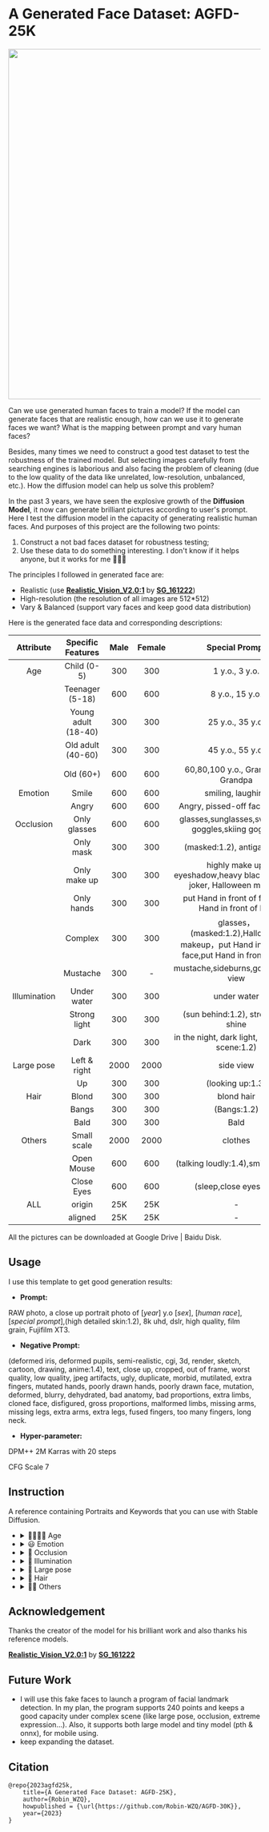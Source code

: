 # A Generated Face Dataset: AGFD-25K

<div align=center>
    <img src=https://github.com/Robin-WZQ/AGFD-30/blob/main/logo.png width="700"/>
</div>

Can we use generated human faces to train a model? If the model can generate faces that are realistic enough, how can we use it to generate faces we want? What is the mapping between prompt and vary human faces?

Besides, many times we need to construct a good test dataset to test the robustness of the trained model. But selecting images carefully from searching engines is laborious and also facing the problem of cleaning (due to the low quality of the data like unrelated, low-resolution, unbalanced, etc.). How the diffusion model can help us solve this problem?

In the past 3 years, we have seen the explosive growth of the **Diffusion Model**, it now can generate brilliant pictures according to user's prompt. Here I test the diffusion model in the capacity of generating realistic human faces. And purposes of this project are the following two points:

1. Construct a not bad faces dataset for robustness testing;
2. Use these data to do something interesting. I don't know if it helps anyone, but it works for me 🤣🤣🤣 

The principles I followed in generated face are:

- Realistic (use **[Realistic_Vision_V2.0:1](https://civitai.com/models/4201/realistic-vision-v20)** by **[SG_161222](https://civitai.com/user/SG_161222)**)
- High-resolution (the resolution of all images are 512*512)
- Vary & Balanced (support vary faces and keep good data distribution)

Here is the generated face data and corresponding descriptions:

|  Attribute   |  Specific Features  | Male | Female |                        Special Prompt                        |
| :----------: | :-----------------: | :--: | :----: | :----------------------------------------------------------: |
|     Age      |     Child (0-5)     | 300  |  300   |                        1 y.o., 3 y.o.                        |
|              |   Teenager (5-18)   | 600  |  600   |                       8 y.o., 15 y.o.                        |
|              | Young adult (18-40) | 300  |  300   |                       25 y.o., 35 y.o.                       |
|              |  Old adult (40-60)  | 300  |  300   |                       45 y.o., 55 y.o.                       |
|              |      Old (60+)      | 600  |  600   |               60,80,100 y.o., Grandma，Grandpa               |
|   Emotion    |        Smile        | 600  |  600   |                      smiling, laughing                       |
|              |        Angry        | 600  |  600   |               Angry, pissed-off face, yelling                |
|  Occlusion   |    Only glasses     | 600  |  600   |     glasses,sunglasses,swimming goggles,skiing goggles,      |
|              |      Only mask      | 300  |  300   |                  (masked:1.2), antigas mask                  |
|              |    Only make up     | 300  |  300   | highly make up, eyeshadow,heavy black eyeliner, joker, Halloween makeup |
|              |     Only hands      | 300  |  300   |     put Hand in front of face,put Hand in front of hair      |
|              |       Complex       | 300  |  300   | glasses，(masked:1.2),Halloween makeup，put Hand in front of face,put Hand in front of hair |
|              |      Mustache       | 300  |   -    |             mustache,sideburns,goatee,front view             |
| Illumination |     Under water     | 300  |  300   |                         under water                          |
|              |    Strong light     | 300  |  300   |              (sun behind:1.2), strong sun shine              |
|              |        Dark         | 300  |  300   |       in the night, dark light, (very dark scene:1.2)        |
|  Large pose  |    Left & right     | 2000 |  2000  |                          side view                           |
|              |         Up          | 300  |  300   |                       (looking up:1.3)                       |
|     Hair     |        Blond        | 300  |  300   |                          blond hair                          |
|              |        Bangs        | 300  |  300   |                         (Bangs:1.2)                          |
|              |        Bald         | 300  |  300   |                             Bald                             |
|    Others    |     Small scale     | 2000 |  2000  |                           clothes                            |
|              |     Open Mouse      | 600  |  600   |              (talking loudly:1.4),smile,neutral              |
|              |     Close Eyes      | 600  |  600   |                    (sleep,close eyes:1.4)                    |
|     ALL      |       origin        | 25K  |  25K   |                              -                               |
|              |       aligned       | 25K  |  25K   |                              -                               |

All the pictures can be downloaded at Google Drive | Baidu Disk.

## Usage

I use this template to get good generation results:

- **Prompt:**

RAW photo, a close up portrait photo of [*year*] y.o [*sex*], [*human race*],[*special prompt*],(high detailed skin:1.2), 8k uhd, dslr, high quality, film grain, Fujifilm XT3.

- **Negative Prompt:**

(deformed iris, deformed pupils, semi-realistic, cgi, 3d, render, sketch, cartoon, drawing, anime:1.4), text, close up, cropped, out of frame, worst quality, low quality, jpeg artifacts, ugly, duplicate, morbid, mutilated, extra fingers, mutated hands, poorly drawn hands, poorly drawn face, mutation, deformed, blurry, dehydrated, bad anatomy, bad proportions, extra limbs, cloned face, disfigured, gross proportions, malformed limbs, missing arms, missing legs, extra arms, extra legs, fused fingers, too many fingers, long neck.

- **Hyper-parameter:**

DPM++ 2M Karras with 20 steps

CFG Scale 7

## Instruction

A reference containing Portraits and Keywords that you can use with Stable Diffusion.

- <details><summary> 👨‍👩‍👧‍👦 Age </summary><p><div align="center">

  | 1 y.o., 3 y.o., boy | 1 y.o., 3 y.o., girl |
  | :-----------------: | :------------------: |
  |       ![young_child_small](https://user-images.githubusercontent.com/60317828/230921787-eae427f4-2655-4fc8-9195-420186f6fe04.png)|        ![young_child_girl_small](https://user-images.githubusercontent.com/60317828/230921807-59d9291f-ea97-415f-a3a7-6648bab9f638.png)|

  <br>
  
  | 8 y.o., 15 y.o., boy | 8 y.o., 15 y.o., girl |
  | :------------------: | :-------------------: |
  |                ![teenager_man_small](https://user-images.githubusercontent.com/60317828/230921966-818d3088-4428-4e35-816d-5e0734dce315.png) |         ![teenager_woman_small](https://user-images.githubusercontent.com/60317828/230921910-37680c5c-a2be-4cd1-b256-661e787f270e.png)   |

  <br>
  
  | 25 y.o., 35 y.o., man | 25 y.o., 35 y.o., woman |
  | :-------------------: | :---------------------: |
  |            ![young_adult_man_small](https://user-images.githubusercontent.com/60317828/230922592-21961c2c-faa1-42ae-906c-4fa06090dd55.png)|      ![young_adult_woman_small](https://user-images.githubusercontent.com/60317828/230925134-f457837e-77a5-44bf-b0b7-a6a0612680a5.png)          |

  <br>
  
  | 45 y.o., 55 y.o., man | 45 y.o., 55 y.o., woman |
  | :-------------------: | :---------------------: |
  |              ![old_adult_man_small](https://user-images.githubusercontent.com/60317828/230922649-00d3c796-bc83-42b1-8fc2-e19b8e77b56e.png)         |            ![old_adult_woman_small](https://user-images.githubusercontent.com/60317828/230922504-95a1249d-e5f2-4a9c-bcd5-6762beed53ed.png) |

  <br>
  
  | 60,80,100 y.o., man, grandpa | 60,80,100 y.o., woman,  grandma |
  | :--------------------------: | :-----------------------------: |
  |               ![Old_man_small](https://user-images.githubusercontent.com/60317828/230925226-7c507214-f8d3-4fb7-8dac-a12cd32082a8.png)          |                        ![old_woman_small](https://user-images.githubusercontent.com/60317828/231047264-152b8f4e-1182-4384-ad21-dae56cabe6ca.png)         |

- <details><summary> 😃 Emotion </summary><p><div align="center">

  | smiling, laughing, man | smiling, laughing, woman |
  | :--------------------: | :----------------------: |
  |            ![smile_man_small](https://user-images.githubusercontent.com/60317828/230925316-a333694d-a954-4af7-bc4b-8c82235658e2.png)            |               ![smile_woman_small](https://user-images.githubusercontent.com/60317828/230925301-196ca6ff-ab27-49f2-bf5b-2fc6d17dc875.png)           |

  <br>

  | Angry, pissed-off face, yelling, man | Angry, pissed-off face, yelling, woman |
  | :----------------------------------: | :------------------------------------: |
  |            ![angry_man png_small](https://user-images.githubusercontent.com/60317828/230921290-1a560151-1ae1-4344-9b83-88a31d202d6c.png)                          |                          ![angry_woman_small](https://user-images.githubusercontent.com/60317828/231047315-a88d0635-98d5-4efa-9a67-8547138bbdeb.png)              |

- <details><summary> 🥸 Occlusion </summary><p><div align="center">

  | glasses,sunglasses,swimming goggles,skiing goggles, man | glasses,sunglasses,swimming goggles,skiing goggles, woman |
  | :-----------------------------------------------------: | :-------------------------------------------------------: |
  |                  ![glasses_man_small](https://user-images.githubusercontent.com/60317828/231047342-d98dcbbb-9a3e-4fac-816b-8e3fc894e559.png)                                       |                              ![glasses_Woman_small](https://user-images.githubusercontent.com/60317828/231047362-f9faff25-197d-4ccc-80d3-b58b9034403e.png)                             |

  <br>

  | (masked:1.2), antigas mask, man | (masked:1.2), antigas mask, woman |
  | :-----------------------------: | :-------------------------------: |
  |          ![mask_man_small](https://user-images.githubusercontent.com/60317828/231047415-c48c7579-234a-4256-9222-ae7a5e045b3b.png)          |                              ![mask_woman_small](https://user-images.githubusercontent.com/60317828/231047504-8fc9d908-7a04-4432-a5c0-83de6a547255.png)     |

  <br>

  | highly make up, eyeshadow,heavy black eyeliner, joker, Halloween makeup, man | highly make up, eyeshadow,heavy black eyeliner, joker, Halloween makeup, woman |
  | :----------------------------------------------------------: | :----------------------------------------------------------: |
  |                                       ![makeup_man_small](https://user-images.githubusercontent.com/60317828/231047659-95262578-e0f1-417a-98cf-bb1d7bc988b0.png)                       |                                  ![makeup_woman_small](https://user-images.githubusercontent.com/60317828/231047639-04f0e031-dbb9-469e-ad79-a52f3c84ab48.png)                            |

  <br>

  | put Hand in front of face, put Hand in front of hair, man | put Hand in front of face, put Hand in front of hair, woman |
  | :-------------------------------------------------------: | :---------------------------------------------------------: |
  |                                      ![hand_man_small](https://user-images.githubusercontent.com/60317828/231047682-3593e531-043a-4a41-88e7-c7bbce34fd82.png)                     |                                            ![hand_Woman_small](https://user-images.githubusercontent.com/60317828/231047697-6113d99c-462b-47ca-bbec-fa353cb01259.png)                 |

  <br>

  | glasses，(masked:1.2), Halloween makeup，put Hand in front of face, put Hand in front of hair, man | glasses，(masked:1.2), Halloween makeup，put Hand in front of face, put Hand in front of hair, woman |
  | :----------------------------------------------------------: | :----------------------------------------------------------: |
  |                        ![complex_man_small](https://user-images.githubusercontent.com/60317828/231047722-b0089d11-b441-4ec0-9df0-58b12abaad7d.png)                                      |                                            ![complex_woman_small](https://user-images.githubusercontent.com/60317828/231047732-c593a4a8-5ed1-4bd9-9a0a-b57350948607.png)                  |

- <details><summary> 🔆 Illumination </summary><p><div align="center">

  | under water, man | under water, woman |
  | :--------------: | :----------------: |
  |         ![under_water_man_small](https://user-images.githubusercontent.com/60317828/231047856-2ec1c35e-e748-4e7b-a0cb-9dcedce40d01.png)         |         ![under_water_woman_small](https://user-images.githubusercontent.com/60317828/231047867-1f2a1644-5f2c-4509-85e6-510e829d0967.png)           |
  
  <br>

  | (sun behind:1.2), strong sun shine, man | (sun behind:1.2), strong sun shine, woman |
  | :-------------------------------------: | :---------------------------------------: |
  |                          ![sun_behind_man_small](https://user-images.githubusercontent.com/60317828/231047908-0114d0c5-a992-4e1d-a943-bb93e30bd6b3.png)               |                  ![sun_behind_woman_small](https://user-images.githubusercontent.com/60317828/231047920-2d904852-77ae-4ec8-90ca-b1e04c8a98bf.png)                         |

  <br>

  | in the night, dark light, (very dark scene:1.2), man | in the night, dark light, (very dark scene:1.2), woman |
  | :--------------------------------------------------: | :----------------------------------------------------: |
  |                         ![dark_man_small](https://user-images.githubusercontent.com/60317828/231047941-7a2f19ac-2cb7-4efa-b8b7-5aa735947867.png)                             |                                ![dark_woman_small](https://user-images.githubusercontent.com/60317828/231047949-b6246475-703b-43bf-b040-f2e3828b2338.png)                        |

- <details><summary> 🔭 Large pose </summary><p><div align="center">

  - Left & right

  | side view, man | side view, woman |
  | :------------: | :--------------: |
  |       ![sideview_man_small](https://user-images.githubusercontent.com/60317828/231048001-a00fc301-658a-4eee-aeb8-95b4974beb81.png)         |        ![sideview_woman_small](https://user-images.githubusercontent.com/60317828/231047986-f455ea7e-4947-4034-a939-123705407819.png)          |

  - Up

  | (looking up:1.3), man | (looking up:1.3), woman |
  | :-------------------: | :---------------------: |
  |               ![up_man_small](https://user-images.githubusercontent.com/60317828/231048047-b0b15f91-c66a-4cb8-8fa6-564e45249186.png)        |                 ![up_woman_small](https://user-images.githubusercontent.com/60317828/231048033-f25194e4-0dc0-49c6-a371-d34048c377db.png)        |

- <details><summary> 🦱 Hair </summary><p><div align="center">

  | blond hair | blond hair |
  | :--------: | :--------: |
  |            |            |

  <br>
  
  | (Bangs:1.2) | (Bangs:1.2) |
  | :---------: | :---------: |
  |             |             |
  
  <br>

  | Bald | Bald |
  | :--: | :--: |
  |      |      |

- <details><summary> 🧑‍💻 Others </summary><p><div align="center">

  | clothes | clothes |
  | :-----: | :-----: |
  |         |         |
  
  <br>

  | mustache,sideburns,goatee,front view | mustache,sideburns,goatee,front view |
  | :----------------------------------: | :----------------------------------: |
  |                                      |                                      |
  
  <br>

  | (talking loudly:1.4),smile,neutral | (talking loudly:1.4),smile,neutral |
  | :--------------------------------: | :--------------------------------: |
  |                                    |                                    |
  
  <br>

  | (sleepy,close eyes:1.4) | (sleepy,close eyes:1.4) |
  | :---------------------: | :---------------------: |
  |                         |                         |
  


## Acknowledgement

Thanks the creator of the model for his brilliant work and also thanks his reference models. 

 **[Realistic_Vision_V2.0:1](https://civitai.com/models/4201/realistic-vision-v20)** by **[SG_161222](https://civitai.com/user/SG_161222)**

## Future Work

- I will use this fake faces to launch a program of facial landmark detection. In my plan, the program supports 240 points and keeps a good capacity under complex scene (like large pose, occlusion, extreme expression…). Also, it supports both large model and tiny model (pth & onnx), for mobile using.
- keep expanding the dataset.

## Citation

```
@repo{2023agfd25k,
    title={A Generated Face Dataset: AGFD-25K},
    author={Robin_WZQ},
    howpublished = {\url{https://github.com/Robin-WZQ/AGFD-30K}},
    year={2023}
}
```
